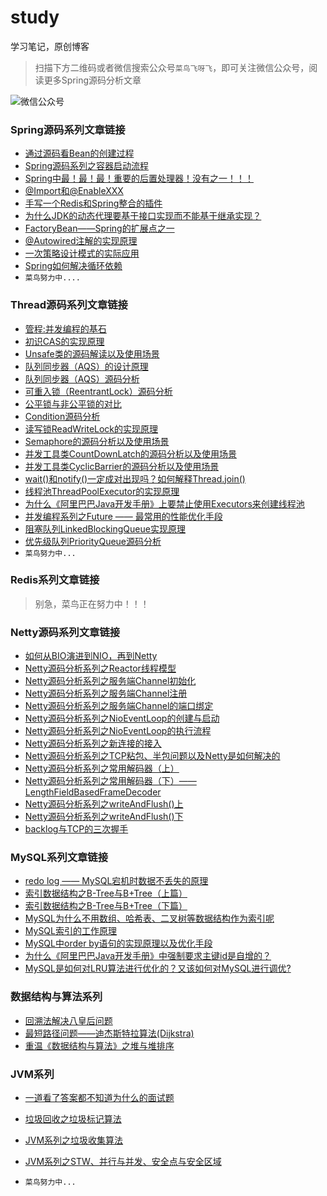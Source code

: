 # study
学习笔记，原创博客
> 扫描下方二维码或者微信搜索公众号`菜鸟飞呀飞`，即可关注微信公众号，阅读更多Spring源码分析文章

![微信公众号](https://img-blog.csdnimg.cn/20190917233245941.jpg)

### Spring源码系列文章链接
* [通过源码看Bean的创建过程](https://mp.weixin.qq.com/s/WwjicbYtcjRNDgj2bRuOoQ)
* [Spring源码系列之容器启动流程](https://mp.weixin.qq.com/s/q6zs7xRjpcB4YxLw6w477w)
* [Spring中最！最！最！重要的后置处理器！没有之一！！！](https://mp.weixin.qq.com/s/f2vSH9YNmnNqdps05LEEHw)
* [@Import和@EnableXXX](https://mp.weixin.qq.com/s/y_2Z9m0gevp-cMkEIflrwA)
* [手写一个Redis和Spring整合的插件](https://mp.weixin.qq.com/s/AU0QpzD0xNslgeWEJ6ujQg)
* [为什么JDK的动态代理要基于接口实现而不能基于继承实现？](https://mp.weixin.qq.com/s/vLnjd80q9q1SNZy6yvzqYw)
* [FactoryBean——Spring的扩展点之一](https://mp.weixin.qq.com/s/NewVzdhA_BNq-LtOahxSAQ)
* [@Autowired注解的实现原理](https://mp.weixin.qq.com/s/qNuGgzPiOha0e1tCW46e8Q)
* [一次策略设计模式的实际应用](https://mp.weixin.qq.com/s/DOBnL1q6UMpWrcrKVvOkdw)
* [Spring如何解决循环依赖](https://mp.weixin.qq.com/s/W-GO189Shn0U78j7XHNxHQ)
* `菜鸟努力中....`

### Thread源码系列文章链接
* [管程:并发编程的基石](https://mp.weixin.qq.com/s/6jvA5jnnMkr5l-IliDL8yw)
* [初识CAS的实现原理](https://mp.weixin.qq.com/s/oe046IRUbYeXpIpYLz19ew)
* [Unsafe类的源码解读以及使用场景](https://mp.weixin.qq.com/s/V8Rc3OlcI6D66ggCP2scRQ)
* [队列同步器（AQS）的设计原理](https://mp.weixin.qq.com/s/a04VUQMHZAX8e9b3MVs8zw)
* [队列同步器（AQS）源码分析](https://mp.weixin.qq.com/s/xIZlHydPxLmnClNckqKrZw)
* [可重入锁（ReentrantLock）源码分析](https://mp.weixin.qq.com/s/VHCVoBn3KBt95VMgT1wQDA)
* [公平锁与非公平锁的对比](https://mp.weixin.qq.com/s/hYLpsP_9Oxc9pSx3AGW5TQ)
* [Condition源码分析](https://mp.weixin.qq.com/s/cb8Xtr1wGorfArzNbfbrrw)
* [读写锁ReadWriteLock的实现原理](https://mp.weixin.qq.com/s/KDQR4_MaR_NacE8tKfQILA)
* [Semaphore的源码分析以及使用场景](https://mp.weixin.qq.com/s/zoP6rdG_PyLJ9RflV_DLew)
* [并发工具类CountDownLatch的源码分析以及使用场景](https://mp.weixin.qq.com/s/2W3nc1G-I78WEb1ABRO5YQ)
* [并发工具类CyclicBarrier的源码分析以及使用场景](https://mp.weixin.qq.com/s/UooC-Rk1ncyqBDY3po5n7w)
* [wait()和notify()一定成对出现吗？如何解释Thread.join()](https://mp.weixin.qq.com/s/qj2_x3WGIw7vg9zE-UNIVw)
* [线程池ThreadPoolExecutor的实现原理](https://mp.weixin.qq.com/s/q0Qt-ha9ps12c15KMW7NfA)
* [为什么《阿里巴巴Java开发手册》上要禁止使用Executors来创建线程池](https://mp.weixin.qq.com/s/EsJv8Uq6PS1PheJxP0HR9w)
* [并发编程系列之Future —— 最常用的性能优化手段](https://mp.weixin.qq.com/s/4gLjSGvwcuvElfnYRzDnSw)
* [阻塞队列LinkedBlockingQueue实现原理](https://mp.weixin.qq.com/s/CXeEd2RcwO_iky0Q9OkJFA)
* [优先级队列PriorityQueue源码分析](https://mp.weixin.qq.com/s/BHsKftsUU4BDCq7c7Lm6-Q)
* `菜鸟努力中...`

### Redis系列文章链接
> 别急，菜鸟正在努力中！！！

### Netty源码系列文章链接
* [如何从BIO演进到NIO，再到Netty](https://mp.weixin.qq.com/s/zcrclRhgK015FSjtuMZoCg)
* [Netty源码分析系列之Reactor线程模型](https://mp.weixin.qq.com/s/-aqIwWXYBkTy0dCNy0FtlA)
* [Netty源码分析系列之服务端Channel初始化](https://mp.weixin.qq.com/s/mwlzDmYZP6J_2Fr6TUvxKw)
* [Netty源码分析系列之服务端Channel注册](https://mp.weixin.qq.com/s/Tw0541dQlPKmEj8VinPucQ)
* [Netty源码分析系列之服务端Channel的端口绑定](https://mp.weixin.qq.com/s/p3ZouaQ_x6NgyVMWw4tJ0g)
* [Netty源码分析系列之NioEventLoop的创建与启动](https://mp.weixin.qq.com/s/qBRY8zl_LBrn3acCaRmEbg)
* [Netty源码分析系列之NioEventLoop的执行流程](https://mp.weixin.qq.com/s/RId4bKC0lwL_HofyqDV61Q)
* [Netty源码分析系列之新连接的接入](https://mp.weixin.qq.com/s/mKQXgVVhgI7Tbi9GQ4mGiQ)
* [Netty源码分析系列之TCP粘包、半包问题以及Netty是如何解决的](https://mp.weixin.qq.com/s/IihycUIcdTuigEmBbbkfBg)
* [Netty源码分析系列之常用解码器（上）](https://mp.weixin.qq.com/s/K-jzX1Vm5SYJEIrSTazk_g)
* [Netty源码分析系列之常用解码器（下）——LengthFieldBasedFrameDecoder](https://mp.weixin.qq.com/s/xoMZr6j6QPwGCeqodX49ww)
* [Netty源码分析系列之writeAndFlush()上](https://mp.weixin.qq.com/s/BBDlOJtJeRIC3S2ioJVknw)
* [Netty源码分析系列之writeAndFlush()下](https://mp.weixin.qq.com/s/XkTpxPz4V7NXNKbxeu7PhA)
* [backlog与TCP的三次握手](https://mp.weixin.qq.com/s/7Ddsjk8wSsKgyGTIrZ77uQ)

### MySQL系列文章链接
* [redo log —— MySQL宕机时数据不丢失的原理](https://mp.weixin.qq.com/s/0m8E7ha8xWOqd-fQu0AqgQ)
* [索引数据结构之B-Tree与B+Tree（上篇）](https://mp.weixin.qq.com/s/z_TNLqqJVwYKgb2kBadTwg)
* [索引数据结构之B-Tree与B+Tree（下篇）](https://mp.weixin.qq.com/s/yLCqkrf1rvp6zJA6S-8sTQ)
* [MySQL为什么不用数组、哈希表、二叉树等数据结构作为索引呢](https://mp.weixin.qq.com/s/3zpqjT3cgYqYljgL-z0BKw)
* [MySQL索引的工作原理](https://mp.weixin.qq.com/s/scEl3uU2OGLW6eR-d5SrCQ)
* [MySQL中order by语句的实现原理以及优化手段](https://mp.weixin.qq.com/s/mnLiji7nDtVfvx9zWo4Hag)
* [为什么《阿里巴巴Java开发手册》中强制要求主键id是自增的？](https://mp.weixin.qq.com/s/v601On0OEqrRL3Hnjx8yQg)
* [MySQL是如何对LRU算法进行优化的？又该如何对MySQL进行调优?](https://mp.weixin.qq.com/s/buInxKERJ36eqdQL8BGeeQ)

### 数据结构与算法系列
* [回溯法解决八皇后问题](https://mp.weixin.qq.com/s/Q6UFD72smBbwl765w2kHgA)
* [最短路径问题——迪杰斯特拉算法(Dijkstra)](https://mp.weixin.qq.com/s/v07D1jsVtcztzUb4P8Xd4w)
* [重温《数据结构与算法》之堆与堆排序](https://mp.weixin.qq.com/s/4_5t-2qn11qC-qh328v3NA)

### JVM系列
* [一道看了答案都不知道为什么的面试题](https://mp.weixin.qq.com/s/a2OAnyijerklcOv0IyGsZA)
* [垃圾回收之垃圾标记算法](https://mp.weixin.qq.com/s/oUO3v25l03pOs0XJfrY1_Q)
* [JVM系列之垃圾收集算法](https://mp.weixin.qq.com/s/gOAhhZr3YbCS6oX-IwGiaQ)
* [JVM系列之STW、并行与并发、安全点与安全区域](https://mp.weixin.qq.com/s/WKcKlUDL9YGHumG_JR7FiA)


* `菜鸟努力中...`
